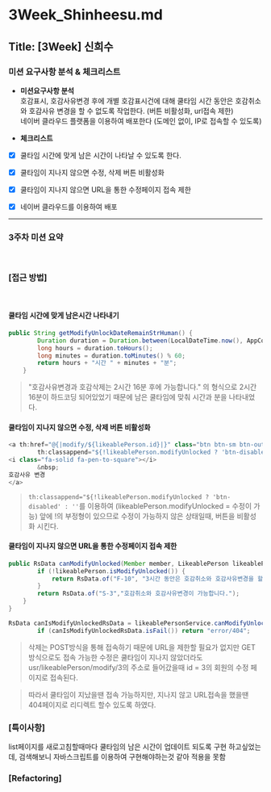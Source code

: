 # 3Week_Shinheesu.md

## Title: [3Week] 신희수

### 미션 요구사항 분석 & 체크리스트

* **미션요구사항 분석**
  </br> 
호감표시, 호감사유변경 후에 개별 호감표시건에 대해 쿨타임 시간 동안은 호감취소와
호감사유 변경을 할 수 없도록 작업한다. (버튼 비활성화, url접속 제한)
  </br>
네이버 클라우드 플랫폼을 이용하여 배포한다 (도메인 없이, IP로 접속할 수 있도록)
  </br>

* **체크리스트**
  </br>
- [x]  쿨타임 시간에 맞게 남은 시간이 나타날 수 있도록 한다.
- [x]  쿨타임이 지나지 않으면 수정, 삭제 버튼 비활성화
- [x]  쿨타임이 지나지 않으면 URL을 통한 수정페이지 접속 제한
- [x]  네이버 클라우드를 이용하여 배포


---

### 3주차 미션 요약

<br>

### **[접근 방법]**
<br>

#### 쿨타임 시간에 맞게 남은시간 나타내기
```java
public String getModifyUnlockDateRemainStrHuman() {
        Duration duration = Duration.between(LocalDateTime.now(), AppConfig.genLikeablePersonModifyUnlockDate());
        long hours = duration.toHours();
        long minutes = duration.toMinutes() % 60;
        return hours + "시간 " + minutes + "분";
    }
```


>"호감사유변경과 호감삭제는 2시간 16분 후에 가능합니다." 의 형식으로 2시간 16분이 하드코딩
되어있었기 때문에 남은 쿨타임에 맞춰 시간과 분을 나타내었다.


#### 쿨타임이 지나지 않으면 수정, 삭제 버튼 비활성화

```java
<a th:href="@{|modify/${likeablePerson.id}|}" class="btn btn-sm btn-outline"
        th:classappend="${!likeablePerson.modifyUnlocked ? 'btn-disabled' : ''}">
<i class="fa-solid fa-pen-to-square"></i>
        &nbsp;
호감사유 변경
</a>
```

>`th:classappend="${!likeablePerson.modifyUnlocked ? 'btn-disabled' : ''`를 이용하여
(likeablePerson.modifyUnlocked = 수정이 가능) 앞에 !의 부정형이 있으므로 수정이 가능하지 않은 상태일때, 버튼을 비활성화 시킨다.


#### 쿨타임이 지나지 않으면 URL을 통한 수정페이지 접속 제한

```java
public RsData canModifyUnlocked(Member member, LikeablePerson likeablePerson) {
        if (!likeablePerson.isModifyUnlocked()) {
            return RsData.of("F-10", "3시간 동안은 호감취소와 호감사유변경을 할 수 없습니다.");
		}
        return RsData.of("S-3","호감취소와 호감사유변경이 가능합니다.");
    }
}
```

```java
RsData canIsModifyUnlockedRsData = likeablePersonService.canModifyUnlocked(rq.getMember(), likeablePerson);
        if (canIsModifyUnlockedRsData.isFail()) return "error/404";
```


>삭제는 POST방식을 통해 접속하기 때문에 URL을 제한할 필요가 없지만 GET 방식으로도 접속 가능한 수정은
쿨타임이 지나지 않았더라도 usr/likeablePerson/modify/3의 주소로 들어갔을때 id = 3의 회원의 수정 페이지로 접속된다.

>따라서 쿨타임이 지났을땐 접속 가능하지만, 지나지 않고 URL접속을 했을땐 404페이지로 리디렉트 할수 있도록 하였다.


### **[특이사항]**

list페이지를 새로고침할때마다 쿨타임의 남은 시간이 업데이트 되도록 구현 하고싶었는데, 검색해보니
자바스크립트를 이용하여 구현해야하는것 같아 적용을 못함

### **[Refactoring]**




